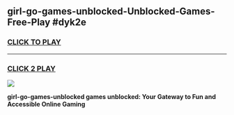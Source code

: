 
## girl-go-games-unblocked-Unblocked-Games-Free-Play #dyk2e
<h3>
<a href="https://us.freeplayer.one?title=girl-go-games-unblocked&ref=9M">CLICK TO PLAY</a></h3>
<hr>

<h3>
<a href="https://us.freeplayer.one?title=girl-go-games-unblocked&ref=9M">CLICK 2 PLAY</a>
  
</h3>

<a href="https://us.freeplayer.one?title=girl-go-games-unblocked&ref=9M"><img src="https://clearcache.store/games.png"></a>


**girl-go-games-unblocked games unblocked: Your Gateway to Fun and Accessible Online Gaming**
